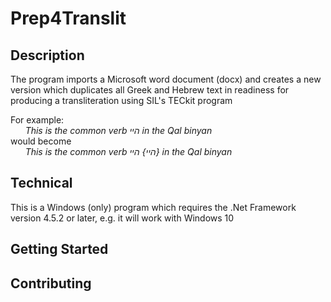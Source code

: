 # Prep4Translit
## Description

The program imports a Microsoft word document (docx) and creates a new version which duplicates all Greek and Hebrew text in readiness for producing a transliteration using SIL's TECkit program

For example:    
*&nbsp;&nbsp;&nbsp;&nbsp;&nbsp;&nbsp;This is the common verb היי in the Qal binyan*       
would become    
*&nbsp;&nbsp;&nbsp;&nbsp;&nbsp;&nbsp;This is the common verb היי} היי} in the Qal binyan*
   
## Technical

This is a Windows (only) program which requires the .Net Framework version 4.5.2 or later, e.g. it will work with Windows 10

## Getting Started


## Contributing

